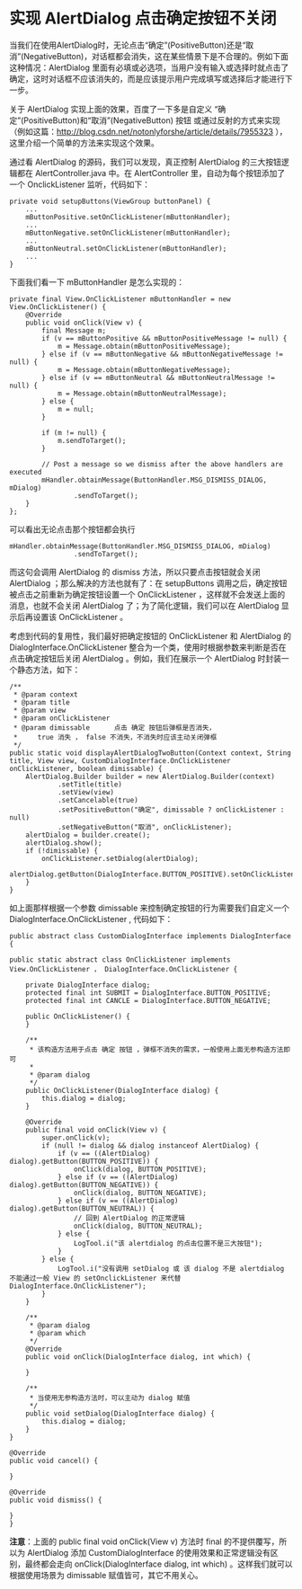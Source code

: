 # 实现 AlertDialog 点击确定按钮不关闭 #
当我们在使用AlertDialog时，无论点击“确定”(PositiveButton)还是“取消”(NegativeButton)，对话框都会消失，这在某些情景下是不合理的。例如下面这种情况：AlertDialog 里面有必填或必选项，当用户没有输入或选择时就点击了确定，这时对话框不应该消失的，而是应该提示用户完成填写或选择后才能进行下一步。

关于 AlertDialog 实现上面的效果，百度了一下多是自定义 “确定”(PositiveButton)和“取消”(NegativeButton) 按钮 或通过反射的方式来实现（例如这篇：http://blog.csdn.net/notonlyforshe/article/details/7955323 ），这里介绍一个简单的方法来实现这个效果。

通过看 AlertDialog 的源码，我们可以发现，真正控制 AlertDialog 的三大按钮逻辑都在 AlertController.java 中。在 AlertController 里，自动为每个按钮添加了一个 OnclickListener 监听，代码如下：

    private void setupButtons(ViewGroup buttonPanel) {
        ...
        mButtonPositive.setOnClickListener(mButtonHandler);
		...
        mButtonNegative.setOnClickListener(mButtonHandler);
		...
        mButtonNeutral.setOnClickListener(mButtonHandler);
		...
    }

下面我们看一下 mButtonHandler 是怎么实现的：

    private final View.OnClickListener mButtonHandler = new View.OnClickListener() {
        @Override
        public void onClick(View v) {
            final Message m;
            if (v == mButtonPositive && mButtonPositiveMessage != null) {
                m = Message.obtain(mButtonPositiveMessage);
            } else if (v == mButtonNegative && mButtonNegativeMessage != null) {
                m = Message.obtain(mButtonNegativeMessage);
            } else if (v == mButtonNeutral && mButtonNeutralMessage != null) {
                m = Message.obtain(mButtonNeutralMessage);
            } else {
                m = null;
            }

            if (m != null) {
                m.sendToTarget();
            }

            // Post a message so we dismiss after the above handlers are executed
            mHandler.obtainMessage(ButtonHandler.MSG_DISMISS_DIALOG, mDialog)
                    .sendToTarget();
        }
    };

可以看出无论点击那个按钮都会执行 

	mHandler.obtainMessage(ButtonHandler.MSG_DISMISS_DIALOG, mDialog)
                    .sendToTarget();

而这句会调用 AlertDialog 的 dismiss 方法，所以只要点击按钮就会关闭 AlertDialog ；那么解决的方法也就有了：在 setupButtons 调用之后，确定按钮被点击之前重新为确定按钮设置一个 OnClickListener ，这样就不会发送上面的消息，也就不会关闭 AlertDialog 了；为了简化逻辑，我们可以在 AlertDialog 显示后再设置该 OnClickListener 。

考虑到代码的复用性，我们最好把确定按钮的 OnClickListener 和 AlertDialog 的 DialogInterface.OnClickListener 整合为一个类，使用时根据参数来判断是否在点击确定按钮后关闭 AlertDialog 。例如，我们在展示一个 AlertDialog 时封装一个静态方法，如下：

    /**
     * @param context
     * @param title
     * @param view
     * @param onClickListener
     * @param dimissable      点击 确定 按钮后弹框是否消失， 
	 *     true 消失 ， false 不消失，不消失时应该主动关闭弹框
     */
    public static void displayAlertDialogTwoButton(Context context, String title, View view, CustomDialogInterface.OnClickListener onClickListener, boolean dimissable) {
        AlertDialog.Builder builder = new AlertDialog.Builder(context)
                .setTitle(title)
                .setView(view)
                .setCancelable(true)
                .setPositiveButton("确定", dimissable ? onClickListener : null)
                .setNegativeButton("取消", onClickListener);
        alertDialog = builder.create();
        alertDialog.show();
        if (!dimissable) {
            onClickListener.setDialog(alertDialog);
            alertDialog.getButton(DialogInterface.BUTTON_POSITIVE).setOnClickListener(onClickListener);
        }
    }

如上面那样根据一个参数 dimissable 来控制确定按钮的行为需要我们自定义一个 DialogInterface.OnClickListener , 代码如下：

	public abstract class CustomDialogInterface implements DialogInterface {

    public static abstract class OnClickListener implements  View.OnClickListener ， DialogInterface.OnClickListener {

        private DialogInterface dialog;
        protected final int SUBMIT = DialogInterface.BUTTON_POSITIVE;
        protected final int CANCLE = DialogInterface.BUTTON_NEGATIVE;

        public OnClickListener() {
        }

        /**
         * 该构造方法用于点击 确定 按钮 ，弹框不消失的需求，一般使用上面无参构造方法即可
         *
         * @param dialog
         */
        public OnClickListener(DialogInterface dialog) {
            this.dialog = dialog;
        }
		
        @Override
        public final void onClick(View v) {
            super.onClick(v);
            if (null != dialog && dialog instanceof AlertDialog) {
                if (v == ((AlertDialog) dialog).getButton(BUTTON_POSITIVE)) {
                    onClick(dialog, BUTTON_POSITIVE);
                } else if (v == ((AlertDialog) dialog).getButton(BUTTON_NEGATIVE)) {
                    onClick(dialog, BUTTON_NEGATIVE);
                } else if (v == ((AlertDialog) dialog).getButton(BUTTON_NEUTRAL)) { 
					// 回到 AlertDialog 的正常逻辑
                    onClick(dialog, BUTTON_NEUTRAL);
                } else {
                    LogTool.i("该 alertdialog 的点击位置不是三大按钮");
                }
            } else {
                LogTool.i("没有调用 setDialog 或 该 dialog 不是 alertdialog 不能通过一般 View 的 setOnclickListener 来代替 DialogInterface.OnClickListener");
            }
        }

        /**
         * @param dialog
         * @param which
         */
        @Override
        public void onClick(DialogInterface dialog, int which) {

        }

		/**
		 * 当使用无参构造方法时，可以主动为 dialog 赋值
		 */
        public void setDialog(DialogInterface dialog) {
            this.dialog = dialog;
        }
    }

    @Override
    public void cancel() {

    }

    @Override
    public void dismiss() {

    }
	}

**注意**：上面的 public final void onClick(View v) 方法时 final 的不提供覆写，所以为 AlertDialog 添加 CustomDialogInterface 的使用效果和正常逻辑没有区别，最终都会走向 onClick(DialogInterface dialog, int which) 。这样我们就可以根据使用场景为 dimissable 赋值皆可，其它不用关心。